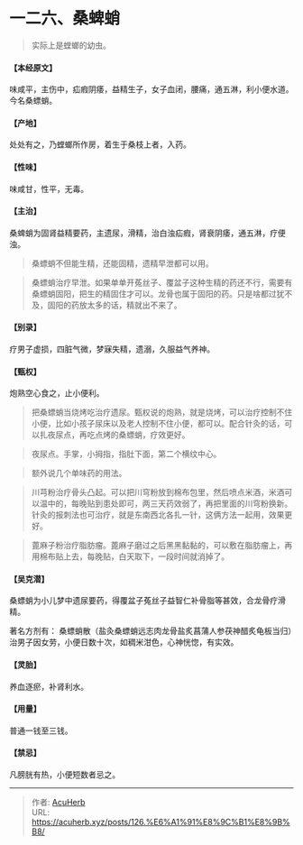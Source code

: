 # 一二六、桑蜱蛸


> 实际上是螳螂的幼虫。

#### 【本经原文】
味咸平，主伤中，疝瘕阴痿，益精生子，女子血闭，腰痛，通五淋，利小便水道。今名桑螵蛸。
#### 【产地】
处处有之，乃螳螂所作房，着生于桑枝上者，入药。
#### 【性味】
味咸甘，性平，无毒。
#### 【主治】
桑蜱蛸为固肾益精要药，主遗尿，滑精，治白浊疝瘕，肾衰阴痿，通五淋，疗便浊。

> 桑螵蛸不但能生精，还能固精，遗精早泄都可以用。

> 桑螵蛸治疗早泄。如果单单开菟丝子、覆盆子这种生精的药还不行，需要有桑螵蛸固阳，把生的精固住才可以。龙骨也属于固阳的药。只是啥都过犹不及，固阳的药放太多的话，精就出不来了。

#### 【别录】
疗男子虚损，四脏气微，梦寐失精，遗溺，久服益气养神。
#### 【甄权】
炮熟空心食之，止小便利。

> 把桑螵蛸当烧烤吃治疗遗尿。甄权说的炮熟，就是烧烤，可以治疗控制不住小便，比如小孩子尿床以及老人控制不住小便，都可以。配合针灸的话，可以扎夜尿点，再吃点烤的桑螵蛸，疗效更好。

> 夜尿点。手掌，小拇指，指肚下面，第二个横纹中心。

> 额外说几个单味药的用法。

> 川芎粉治疗骨头凸起。可以把川穹粉放到棉布包里，然后喷点米酒，米酒可以温中的，每晚贴到患处即可，两三天药效弱了，再把里面的川穹粉换新。针灸的报刺法也可治疗，就是东南西北各扎一针，这俩方法一起用，效果更好。

> 蓖麻子粉治疗脂肪瘤。蓖麻子磨过之后黑黑黏黏的，可以敷在脂肪瘤上，再用棉布贴上去，每晚贴，白天取下，一段时间就消掉了。

#### 【吴克潜】
桑螵蛸为小儿梦中遗尿要药，得覆盆子菟丝子益智仁补骨脂等甚效，合龙骨疗滑精。

著名方剂有：
桑螵蛸散（盐灸桑螵蛸远志肉龙骨盐炙菖蒲人参茯神醋炙龟板当归）治男子因女劳，小便日数十次，如稠米泔色，心神恍惚，有实效。

#### 【灵胎】
养血逐瘀，补肾利水。
#### 【用量】
普通一钱至三钱。
#### 【禁忌】
凡膀胱有热，小便短数者忌之。

---

> 作者: [AcuHerb](https://acuherb.xyz)  
> URL: https://acuherb.xyz/posts/126.%E6%A1%91%E8%9C%B1%E8%9B%B8/  

